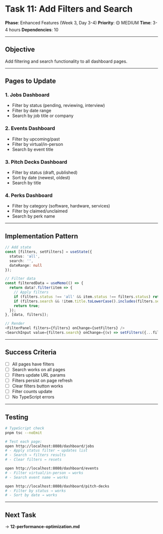 # Task 11: Add Filters and Search

**Phase**: Enhanced Features (Week 3, Day 3-4)
**Priority**: 🟡 MEDIUM
**Time**: 3-4 hours
**Dependencies**: 10

---

## Objective

Add filtering and search functionality to all dashboard pages.

---

## Pages to Update

### 1. Jobs Dashboard
- Filter by status (pending, reviewing, interview)
- Filter by date range
- Search by job title or company

### 2. Events Dashboard
- Filter by upcoming/past
- Filter by virtual/in-person
- Search by event title

### 3. Pitch Decks Dashboard
- Filter by status (draft, published)
- Sort by date (newest, oldest)
- Search by title

### 4. Perks Dashboard
- Filter by category (software, hardware, services)
- Filter by claimed/unclaimed
- Search by perk name

---

## Implementation Pattern

```typescript
// Add state
const [filters, setFilters] = useState({
  status: 'all',
  search: '',
  dateRange: null
});

// Filter data
const filteredData = useMemo(() => {
  return data?.filter(item => {
    // Apply filters
    if (filters.status !== 'all' && item.status !== filters.status) return false;
    if (filters.search && !item.title.toLowerCase().includes(filters.search.toLowerCase())) return false;
    return true;
  });
}, [data, filters]);

// Render
<FilterPanel filters={filters} onChange={setFilters} />
<SearchInput value={filters.search} onChange={(v) => setFilters({...filters, search: v})} />
```

---

## Success Criteria

- [ ] All pages have filters
- [ ] Search works on all pages
- [ ] Filters update URL params
- [ ] Filters persist on page refresh
- [ ] Clear filters button works
- [ ] Filter counts update
- [ ] No TypeScript errors

---

## Testing

```bash
# TypeScript check
pnpm tsc --noEmit

# Test each page:
open http://localhost:8080/dashboard/jobs
# - Apply status filter → updates list
# - Search → filters results
# - Clear filters → resets

open http://localhost:8080/dashboard/events
# - Filter virtual/in-person → works
# - Search event name → works

open http://localhost:8080/dashboard/pitch-decks
# - Filter by status → works
# - Sort by date → works
```

---

## Next Task

→ **12-performance-optimization.md**
